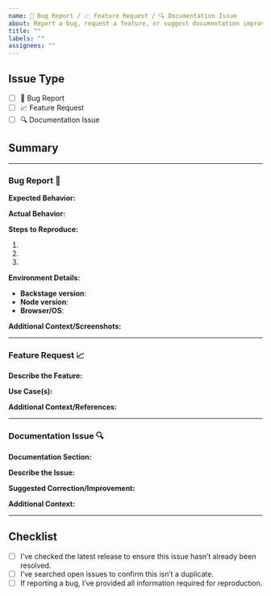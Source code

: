 ```yaml
---
name: 🐞 Bug Report / 📈 Feature Request / 🔍 Documentation Issue
about: Report a bug, request a feature, or suggest documentation improvements
title: ""
labels: ""
assignees: ""
---
```


## Issue Type

<!-- Please check one of the following types by placing an `x` in the brackets -->

- [ ] 🐞 Bug Report
- [ ] 📈 Feature Request
- [ ] 🔍 Documentation Issue

## Summary

<!-- Provide a concise description of the issue or enhancement -->

---

### Bug Report 🐞

**Expected Behavior:**

<!-- What should happen? -->

**Actual Behavior:**

<!-- What actually happens? -->

**Steps to Reproduce:**

1.
2.
3.

**Environment Details:**

- **Backstage version**:
- **Node version**:
- **Browser/OS**:

**Additional Context/Screenshots:**

<!-- Optional: Add any additional details, logs, or screenshots -->

---

### Feature Request 📈

**Describe the Feature:**

<!-- Describe the feature you’d like to see added to the plugin -->

**Use Case(s):**

<!-- Provide examples or scenarios where this feature would be useful -->

**Additional Context/References:**

<!-- Optional: Add any relevant documentation links, screenshots, or other references -->

---

### Documentation Issue 🔍

**Documentation Section:**

<!-- Specify the documentation section or file where you found the issue -->

**Describe the Issue:**

<!-- Describe the problem in the documentation -->

**Suggested Correction/Improvement:**

<!-- Suggest any corrections or improvements -->

**Additional Context:**

<!-- Optional: Add any additional comments or concerns -->

---

## Checklist

- [ ] I've checked the latest release to ensure this issue hasn’t already been resolved.
- [ ] I’ve searched open issues to confirm this isn’t a duplicate.
- [ ] If reporting a bug, I’ve provided all information required for reproduction.
